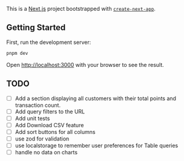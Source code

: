 This is a [Next.js](https://nextjs.org) project bootstrapped with [`create-next-app`](https://nextjs.org/docs/pages/api-reference/create-next-app).

## Getting Started

First, run the development server:

```bash
pnpm dev

```

Open [http://localhost:3000](http://localhost:3000) with your browser to see the result.

## TODO

- [ ] Add a section displaying all customers with their total points and transaction count.
- [ ] Add query filters to the URL
- [ ] Add unit tests
- [ ] Add Download CSV feature
- [ ] Add sort buttons for all columns
- [ ] use zod for validation
- [ ] use localstorage to remember user preferences for Table queries
- [ ] handle no data on charts
